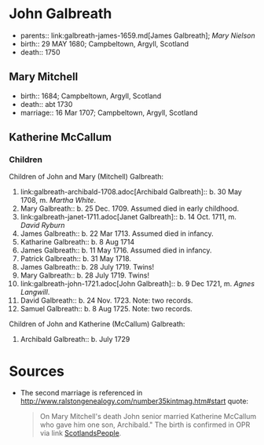 # John Galbreath

- parents:: link:galbreath-james-1659.md[James Galbreath]; *Mary Nielson*
- birth:: 29 MAY 1680; Campbeltown, Argyll, Scotland
- death:: 1750

## Mary Mitchell

- birth:: 1684; Campbeltown, Argyll, Scotland
- death:: abt 1730
- marriage:: 16 Mar 1707; Campbeltown, Argyll, Scotland

## Katherine McCallum

### Children

Children of John and Mary (Mitchell) Galbreath:

1. link:galbreath-archibald-1708.adoc[Archibald Galbreath]:: b. 30 May 1708, m. *Martha White*.
2. Mary Galbreath:: b. 25 Dec. 1709.  Assumed died in early childhood.
3. link:galbreath-janet-1711.adoc[Janet Galbreath]:: b. 14 Oct. 1711, m. *David Ryburn*
4. James Galbreath:: b. 22 Mar 1713.  Assumed died in infancy.
5. Katharine Galbreath:: b. 8 Aug 1714
6. James Galbreath:: b. 11 May 1716.  Assumed died in infancy.
7. Patrick Galbreath:: b. 31 May 1718.
8. James Galbreath:: b. 28 July 1719.  Twins!
9. Mary Galbreath:: b. 28 July 1719.  Twins!
10. link:galbreath-john-1721.adoc[John Galbreath]:: b. 9 Dec 1721, m. *Agnes Langwill*.
11. David Galbreath:: b. 24 Nov. 1723.  Note: two records.
12. Samuel Galbreath:: b. 8 Aug 1725.  Note: two records.

Children of John and Katherine (McCallum) Galbreath:

1. Archibald Galbreath:: b. July 1729



# Sources

- The second marriage is referenced in http://www.ralstongenealogy.com/number35kintmag.htm#start quote:
  > On Mary Mitchell's death John senior married 
  > Katherine McCallum who gave him one son, Archibald."
  The birth is confirmed in OPR via link [ScotlandsPeople][sp1].


[sp1]:https://www.scotlandspeople.gov.uk/record-results?search_type=people&event=%28B%20OR%20C%20OR%20S%29&record_type%5B0%5D=opr_births&church_type=Old%20Parish%20Registers&dl_cat=church&dl_rec=church-births-baptisms&surname=galbreath&surname_so=starts&forename=archibald&forename_so=starts&sex=M&from_year=1729&to_year=1729&parent_names=galbreath&parent_names_so=exact&parent_name_two=McCallum&parent_name_two_so=exact&record=Church%20of%20Scotland%20%28old%20parish%20registers%29%20Roman%20Catholic%20Church%20Other%20churches
